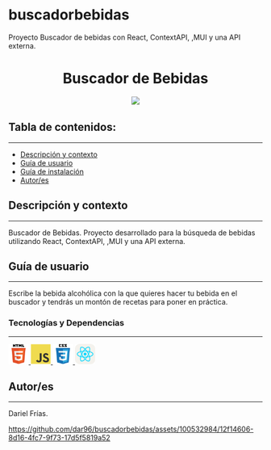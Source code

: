 # buscadorbebidas
Proyecto Buscador de bebidas con React, ContextAPI, ,MUI y una API externa.

<h1 align="center"> Buscador de Bebidas</h1>
<p align="center"><img src="[https://github.com/dar96/buscadorbebidas/assets/100532984/29932c53-949c-4fe2-bbc3-006d71eeb34a]"/></p> 

## Tabla de contenidos:
---

- [Descripción y contexto](#descripción-y-contexto)
- [Guía de usuario](#guía-de-usuario)
- [Guía de instalación](#guía-de-instalación)
- [Autor/es](#autores)



## Descripción y contexto
---
Buscador de Bebidas. Proyecto desarrollado para la búsqueda de bebidas utilizando React, ContextAPI, ,MUI y una API externa.

## Guía de usuario
---
Escribe la bebida alcohólica con la que quieres hacer tu bebida en el buscador y tendrás un montón de recetas para poner en práctica.

### Tecnologías y Dependencias
---
<a href="https://www.w3.org/html/" target="_blank" rel="noreferrer"> <img src="https://raw.githubusercontent.com/devicons/devicon/master/icons/html5/html5-original-wordmark.svg" alt="html5" width="40" height="40"/> </a> <a href="https://developer.mozilla.org/en-US/docs/Web/JavaScript" target="_blank" rel="noreferrer"> <img src="https://raw.githubusercontent.com/devicons/devicon/master/icons/javascript/javascript-original.svg" alt="javascript" width="40" height="40"/> </a> <a href="https://www.w3schools.com/css/" target="_blank" rel="noreferrer"> <img src="https://raw.githubusercontent.com/devicons/devicon/master/icons/css3/css3-original-wordmark.svg" alt="css3" width="40" height="40"/> </a>
<a href="https://react.dev" target="_blank" rel="noreferrer"> <img src="https://github.com/tandpfun/skill-icons/blob/main/icons/React-Light.svg" alt="React" width="40" height="40"/> </a></p>
## Autor/es
---
Dariel Frías.


https://github.com/dar96/buscadorbebidas/assets/100532984/12f14606-8d16-4fc7-9f73-17d5f5819a52

